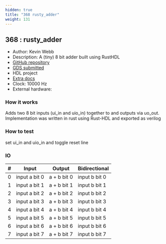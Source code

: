 ```yaml
---
hidden: true
title: "368 rusty_adder"
weight: 131
---
```


## 368 : rusty_adder

* Author: Kevin Webb
* Description: A (tiny) 8 bit adder built using RustHDL
* [GitHub repository](https://github.com/kpwebb/tt04-kpwebb-tinycan)
* [GDS submitted](https://github.com/kpwebb/tt04-kpwebb-tinycan/actions/runs/6125740874)
* HDL project
* [Extra docs]()
* Clock: 10000 Hz
* External hardware: 



### How it works

Adds two 8 bit inputs (ui_in and uio_in) together to and outputs via uo_out. Implementation was written in rust using Rust-HDL and exported as verilog


### How to test

set ui_in and uio_in and toggle reset line


### IO

| # | Input        | Output       | Bidirectional      |
|---|--------------|--------------| -------------------|
| 0 | input a bit 0  | a + b bit 0 | input b bit 0 |
| 1 | input a bit 1  | a + b bit 1 | input b bit 1 |
| 2 | input a bit 2  | a + b bit 2 | input b bit 2 |
| 3 | input a bit 3  | a + b bit 3 | input b bit 3 |
| 4 | input a bit 4  | a + b bit 4 | input b bit 4 |
| 5 | input a bit 5  | a + b bit 5 | input b bit 5 |
| 6 | input a bit 6  | a + b bit 6 | input b bit 6 |
| 7 | input a bit 7  | a + b bit 7 | input b bit 7 |
